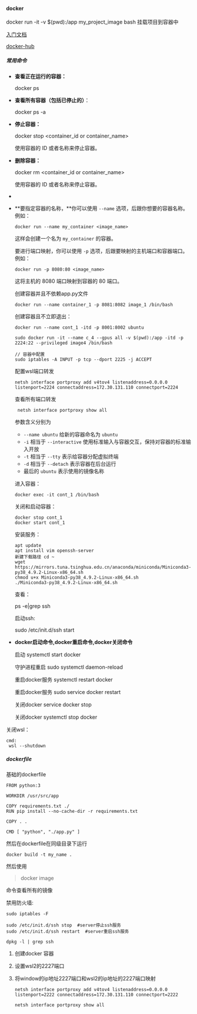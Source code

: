 #### docker 

docker run -it -v $(pwd):/app my_project_image bash 挂载项目到容器中







[入门文档](https://www.ruanyifeng.com/blog/2018/02/docker-tutorial.html)

[docker-hub](https://hub.docker.com/_/python)

##### 常用命令

- **查看正在运行的容器：**

  docker ps

- **查看所有容器（包括已停止的）**：

  docker ps -a

- **停止容器：**

  docker stop <container_id or container_name>

  使用容器的 ID 或者名称来停止容器。

- **删除容器：**

  docker rm <container_id or container_name>

  使用容器的 ID 或者名称来停止容器。

- 

- **要指定容器的名称，**你可以使用 `--name` 选项，后跟你想要的容器名称。例如：

  ```
  docker run --name my_container <image_name>
  ```

  这样会创建一个名为 `my_container` 的容器。

  要进行端口映射，你可以使用 `-p` 选项，后跟要映射的主机端口和容器端口。例如：

  ```
  docker run -p 8080:80 <image_name>
  ```

  这将主机的 8080 端口映射到容器的 80 端口。

  创建容器并且不依赖app.py文件

  ```
  docker run --name container_1 -p 8081:8082 image_1 /bin/bash
  ```

  创建容器且不立即退出：

  ```
  docker run --name cont_1 -itd -p 8001:8002 ubuntu
  ```

  ```
  sudo docker run -it --name c_4 --gpus all -v $(pwd):/app -itd -p 2224:22 --privileged image4 /bin/bash
  
  ```

  ```
  // 容器中配置
  sudo iptables -A INPUT -p tcp --dport 2225 -j ACCEPT
  ```

  配置wsl端口转发

  ```
  netsh interface portproxy add v4tov4 listenaddress=0.0.0.0 listenport=2224 connectaddress=172.30.131.110 connectport=2224
  
  ```

  查看所有端口转发

  ```
   netsh interface portproxy show all
  ```

  

  参数含义分别为

  - `--name ubuntu` 给新的容器命名为 `ubuntu`
  - `-i` 相当于 `--interactive` 使用标准输入与容器交互，保持对容器的标准输入开放
  - `-t` 相当于 `--tty` 表示给容器分配虚拟终端
  - `-d` 相当于 `--detach` 表示容器在后台运行
  - 最后的 `ubuntu` 表示使用的镜像名称

  进入容器：

  ```
  docker exec -it cont_1 /bin/bash
  ```

  关闭和启动容器：

  ```
  docker stop cont_1
  docker start cont_1
  ```

  安装服务：

  ```
  apt update
  apt install vim openssh-server
  新建下载路径 cd ~
  wget https://mirrors.tuna.tsinghua.edu.cn/anaconda/miniconda/Miniconda3-py38_4.9.2-Linux-x86_64.sh
  chmod u+x Miniconda3-py38_4.9.2-Linux-x86_64.sh
  ./Miniconda3-py38_4.9.2-Linux-x86_64.sh
  ```

  查看：

  ps -e|grep ssh

  启动ssh:

  sudo /etc/init.d/ssh start

- **docker启动命令,docker重启命令,docker关闭命令**

  启动        systemctl start docker

  守护进程重启   sudo systemctl daemon-reload

  重启docker服务   systemctl restart  docker

  重启docker服务  sudo service docker restart

  关闭docker service docker stop

  关闭docker systemctl stop docker
  

关闭wsl：

```
cmd:
 wsl --shutdown
```

##### dockerfile

基础的dockerfile

```
FROM python:3

WORKDIR /usr/src/app

COPY requirements.txt ./
RUN pip install --no-cache-dir -r requirements.txt

COPY . .

CMD [ "python", "./app.py" ]
```

然后在dockerfile在同级目录下运行

```
docker build -t my_name .
```

然后使用 

> docker image

命令查看所有的镜像



禁用防火墙:

```
sudo iptables -F
```





```
sudo /etc/init.d/ssh stop  #server停止ssh服务 
sudo /etc/init.d/ssh restart  #server重启ssh服务

dpkg -l | grep ssh
```





1. 创建docker 容器

2. 设置wsl2的2227端口

3. 将window的ip地址2227端口和wsl2的ip地址的2227端口映射

   ```
   netsh interface portproxy add v4tov4 listenaddress=0.0.0.0 listenport=2222 connectaddress=172.30.131.110 connectport=2222
   ```

   ```
   netsh interface portproxy show all
   ```
   
   